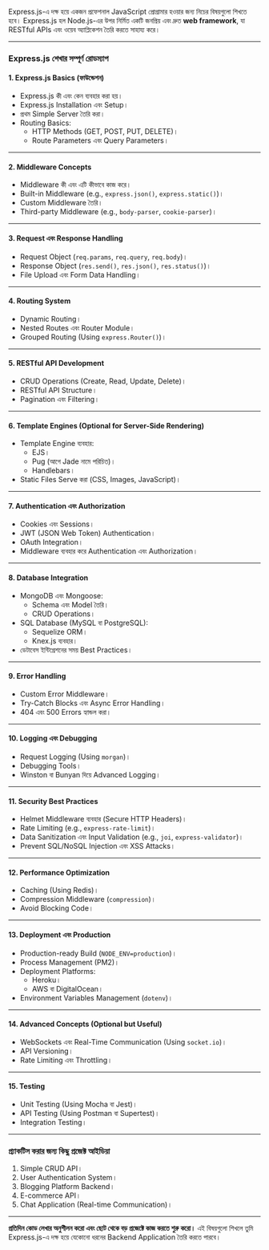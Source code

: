 Express.js-এ দক্ষ হয়ে একজন প্রফেশনাল JavaScript প্রোগ্রামার হওয়ার জন্য নিচের
বিষয়গুলো শিখতে হবে। Express.js হল Node.js-এর উপর নির্মিত একটি জনপ্রিয় এবং
দ্রুত **web framework**, যা RESTful APIs এবং ওয়েব অ্যাপ্লিকেশন তৈরি করতে সাহায্য
করে।

---

### **Express.js শেখার সম্পূর্ণ রোডম্যাপ**

#### **1. Express.js Basics (ফাউন্ডেশন)**

- Express.js কী এবং কেন ব্যবহার করা হয়।
- Express.js Installation এবং Setup।
- প্রথম Simple Server তৈরি করা।
- Routing Basics:
  - HTTP Methods (GET, POST, PUT, DELETE)।
  - Route Parameters এবং Query Parameters।

---

#### **2. Middleware Concepts**

- Middleware কী এবং এটি কীভাবে কাজ করে।
- Built-in Middleware (e.g., `express.json()`, `express.static()`)।
- Custom Middleware তৈরি।
- Third-party Middleware (e.g., `body-parser`, `cookie-parser`)।

---

#### **3. Request এবং Response Handling**

- Request Object (`req.params`, `req.query`, `req.body`)।
- Response Object (`res.send()`, `res.json()`, `res.status()`)।
- File Upload এবং Form Data Handling।

---

#### **4. Routing System**

- Dynamic Routing।
- Nested Routes এবং Router Module।
- Grouped Routing (Using `express.Router()`)।

---

#### **5. RESTful API Development**

- CRUD Operations (Create, Read, Update, Delete)।
- RESTful API Structure।
- Pagination এবং Filtering।

---

#### **6. Template Engines (Optional for Server-Side Rendering)**

- Template Engine ব্যবহার:
  - EJS।
  - Pug (আগে Jade নামে পরিচিত)।
  - Handlebars।
- Static Files Serve করা (CSS, Images, JavaScript)।

---

#### **7. Authentication এবং Authorization**

- Cookies এবং Sessions।
- JWT (JSON Web Token) Authentication।
- OAuth Integration।
- Middleware ব্যবহার করে Authentication এবং Authorization।

---

#### **8. Database Integration**

- MongoDB এবং Mongoose:
  - Schema এবং Model তৈরি।
  - CRUD Operations।
- SQL Database (MySQL বা PostgreSQL):
  - Sequelize ORM।
  - Knex.js ব্যবহার।
- ডেটাবেস ইন্টিগ্রেশনের সময় Best Practices।

---

#### **9. Error Handling**

- Custom Error Middleware।
- Try-Catch Blocks এবং Async Error Handling।
- 404 এবং 500 Errors হ্যান্ডল করা।

---

#### **10. Logging এবং Debugging**

- Request Logging (Using `morgan`)।
- Debugging Tools।
- Winston বা Bunyan দিয়ে Advanced Logging।

---

#### **11. Security Best Practices**

- Helmet Middleware ব্যবহার (Secure HTTP Headers)।
- Rate Limiting (e.g., `express-rate-limit`)।
- Data Sanitization এবং Input Validation (e.g., `joi`, `express-validator`)।
- Prevent SQL/NoSQL Injection এবং XSS Attacks।

---

#### **12. Performance Optimization**

- Caching (Using Redis)।
- Compression Middleware (`compression`)।
- Avoid Blocking Code।

---

#### **13. Deployment এবং Production**

- Production-ready Build (`NODE_ENV=production`)।
- Process Management (PM2)।
- Deployment Platforms:
  - Heroku।
  - AWS বা DigitalOcean।
- Environment Variables Management (`dotenv`)।

---

#### **14. Advanced Concepts (Optional but Useful)**

- WebSockets এবং Real-Time Communication (Using `socket.io`)।
- API Versioning।
- Rate Limiting এবং Throttling।

---

#### **15. Testing**

- Unit Testing (Using Mocha বা Jest)।
- API Testing (Using Postman বা Supertest)।
- Integration Testing।

---

### **প্র্যাকটিস করার জন্য কিছু প্রজেক্ট আইডিয়া**

1. Simple CRUD API।
2. User Authentication System।
3. Blogging Platform Backend।
4. E-commerce API।
5. Chat Application (Real-time Communication)।

---

**প্রতিদিন কোড লেখার অনুশীলন করো এবং ছোট থেকে বড় প্রজেক্টে কাজ করতে শুরু করো।**
এই বিষয়গুলো শিখলে তুমি Express.js-এ দক্ষ হয়ে যেকোনো ধরনের Backend Application
তৈরি করতে পারবে।
